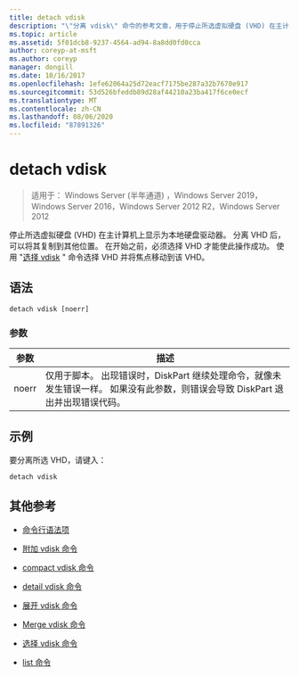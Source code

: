 ```yaml
---
title: detach vdisk
description: "\"分离 vdisk\" 命令的参考文章，用于停止所选虚拟硬盘 (VHD) 在主计算机上显示为本地硬盘驱动器。"
ms.topic: article
ms.assetid: 5f01dcb8-9237-4564-ad94-8a8dd0fd0cca
author: coreyp-at-msft
ms.author: coreyp
manager: dongill
ms.date: 10/16/2017
ms.openlocfilehash: 1efe62064a25d72eacf7175be287a32b7670e917
ms.sourcegitcommit: 53d526bfeddb89d28af44210a23ba417f6ce0ecf
ms.translationtype: MT
ms.contentlocale: zh-CN
ms.lasthandoff: 08/06/2020
ms.locfileid: "87891326"
---
```

# <a name="detach-vdisk"></a>detach vdisk

> 适用于： Windows Server (半年通道) ，Windows Server 2019，Windows Server 2016，Windows Server 2012 R2，Windows Server 2012

停止所选虚拟硬盘 (VHD) 在主计算机上显示为本地硬盘驱动器。 分离 VHD 后，可以将其复制到其他位置。 在开始之前，必须选择 VHD 才能使此操作成功。 使用 "[选择 vdisk](select-vdisk.md) " 命令选择 VHD 并将焦点移动到该 VHD。


## <a name="syntax"></a>语法

```
detach vdisk [noerr]
```

### <a name="parameters"></a>参数

| 参数 | 描述 |
| --------- | ----------- |
| noerr | 仅用于脚本。 出现错误时，DiskPart 继续处理命令，就像未发生错误一样。 如果没有此参数，则错误会导致 DiskPart 退出并出现错误代码。 |

## <a name="examples"></a>示例

要分离所选 VHD，请键入：

```
detach vdisk
```

## <a name="additional-references"></a>其他参考

- [命令行语法项](command-line-syntax-key.md)

- [附加 vdisk 命令](attach-vdisk.md)

- [compact vdisk 命令](compact-vdisk.md)

- [detail vdisk 命令](detail-vdisk.md)

- [展开 vdisk 命令](expand-vdisk.md)

- [Merge vdisk 命令](merge-vdisk.md)

- [选择 vdisk 命令](select-vdisk.md)

- [list 命令](list.md)
